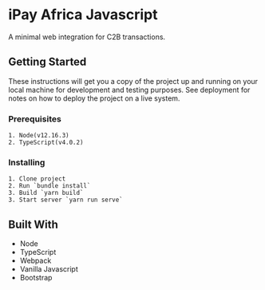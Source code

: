 # iPay Africa Javascript

A minimal web integration for C2B transactions.

## Getting Started

These instructions will get you a copy of the project up and running on your local machine for development and testing purposes. See deployment for notes on how to deploy the project on a live system.

### Prerequisites

```
1. Node(v12.16.3)
2. TypeScript(v4.0.2)
```

### Installing

```
1. Clone project
2. Run `bundle install`
3. Build `yarn build`
3. Start server `yarn run serve`
```

## Built With

* Node
* TypeScript
* Webpack
* Vanilla Javascript
* Bootstrap
